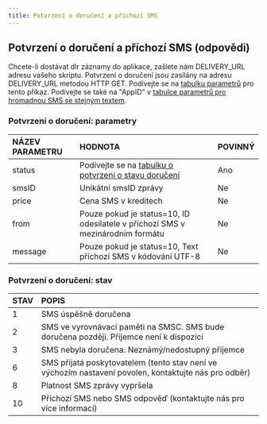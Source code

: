 ```yaml
---
title: Potvrzení o doručení a příchozí SMS
---
```


## Potvrzení o doručení a příchozí SMS (odpovědi)
Chcete-li dostávat dlr záznamy do aplikace, zašlete nám DELIVERY_URL adresu vašeho skriptu. Potvrzení o doručení jsou zasílány na adresu DELIVERY_URL metodou HTTP GET. Podívejte se na [tabulku parametrů](#potvrzení-o-doručení-parametry) pro tento příkaz. Podívejte se také na "AppID" v [tabulce parametrů pro hromadnou SMS se stejným textem](http-low-level-api-send-bulk-sms-same-text.md#odeslání-hromadné-sms-se-stejným-textem-parametry).

### Potvrzení o doručení: parametry
|NÁZEV PARAMETRU|	HODNOTA|	POVINNÝ|
|:--- |:--- |:--- |
|status|	Podívejte se na [tabulku o potvrzení o stavu doručení](#potvrzení-o-doručení-stav)	|Ano|
|smsID|	Unikátní smsID zprávy|	Ne|
|price|	Cena SMS v kreditech	|Ne|
|from|Pouze pokud je status=10, ID odesílatele v příchozí SMS v mezinárodním formátu|	Ne|
|message|	Pouze pokud je status=10, Text příchozí SMS v kódování UTF-8 |	Ne|

### Potvrzení o doručení: stav
|STAV|	POPIS|
|:--- |:--- |
|1	|SMS úspěšně doručena|
|2	|SMS ve vyrovnávací paměti na SMSC. SMS bude doručena později. Příjemce není k dispozici|
|3	|SMS nebyla doručena. Neznámý/nedostupný příjemce|
|6	|SMS přijatá poskytovatelem (tento stav není ve výchozím nastavení povolen, kontaktujte nás pro odběr)|
|8	|Platnost SMS zprávy vypršela|
|10|	Příchozí SMS nebo SMS odpověď (kontaktujte nás pro více informací)|
